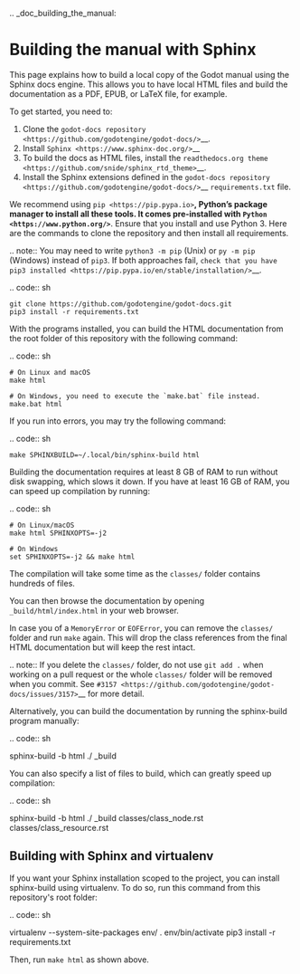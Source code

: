 .. _doc_building_the_manual:

Building the manual with Sphinx
===============================

This page explains how to build a local copy of the Godot manual using the
Sphinx docs engine. This allows you to have local HTML files and build the
documentation as a PDF, EPUB, or LaTeX file, for example.

To get started, you need to:

1. Clone the `godot-docs repository <https://github.com/godotengine/godot-docs/>`__.
2. Install `Sphinx <https://www.sphinx-doc.org/>`__
3. To build the docs as HTML files, install the `readthedocs.org theme
   <https://github.com/snide/sphinx_rtd_theme>`__.
4. Install the Sphinx extensions defined in the `godot-docs repository
   <https://github.com/godotengine/godot-docs/>`__ `requirements.txt` file.

We recommend using `pip <https://pip.pypa.io>`__, Python’s package manager to
install all these tools. It comes pre-installed with `Python
<https://www.python.org/>`__. Ensure that you install and use Python 3. Here are
the commands to clone the repository and then install all requirements.

.. note:: You may need to write `python3 -m pip` (Unix) or  `py -m pip` (Windows) instead of `pip3`.
          If both approaches fail, `check that you have pip3 installed <https://pip.pypa.io/en/stable/installation/>`__.

.. code:: sh

    git clone https://github.com/godotengine/godot-docs.git
    pip3 install -r requirements.txt


With the programs installed, you can build the HTML documentation from the root
folder of this repository with the following command:

.. code:: sh

    # On Linux and macOS
    make html

    # On Windows, you need to execute the `make.bat` file instead.
    make.bat html

If you run into errors, you may try the following command:

.. code:: sh

    make SPHINXBUILD=~/.local/bin/sphinx-build html

Building the documentation requires at least 8 GB of RAM to run without disk
swapping, which slows it down. If you have at least 16 GB of RAM, you can speed
up compilation by running:

.. code:: sh

    # On Linux/macOS
    make html SPHINXOPTS=-j2

    # On Windows
    set SPHINXOPTS=-j2 && make html

The compilation will take some time as the `classes/` folder contains hundreds
of files.

You can then browse the documentation by opening `_build/html/index.html` in
your web browser.

In case you of a `MemoryError` or `EOFError`, you can remove the
`classes/` folder and run `make` again. This will drop the class references
from the final HTML documentation but will keep the rest intact.

.. note:: If you delete the `classes/` folder, do not use `git add .` when
          working on a pull request or the whole `classes/` folder will be
          removed when you commit. See `#3157
          <https://github.com/godotengine/godot-docs/issues/3157>`__ for more
          detail.

Alternatively, you can build the documentation by running the sphinx-build
program manually:

.. code:: sh

   sphinx-build -b html ./ _build

You can also specify a list of files to build, which can greatly speed up compilation:

.. code:: sh

  sphinx-build -b html ./ _build classes/class_node.rst classes/class_resource.rst

Building with Sphinx and virtualenv
-----------------------------------

If you want your Sphinx installation scoped to the project, you can install
sphinx-build using virtualenv. To do so, run this command from this repository's
root folder:

.. code:: sh

   virtualenv --system-site-packages env/
   . env/bin/activate
   pip3 install -r requirements.txt

Then, run `make html` as shown above.
